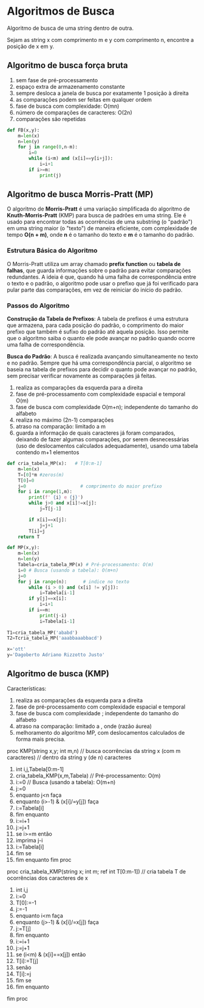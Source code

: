 # Algoritmos de Busca

Algoritmo de busca de uma string dentro de outra.

Sejam as string  x com comprimento m e y com comprimento n, encontre a posição de x em y.

## Algoritmo de busca força bruta

1. sem fase de pré-processamento
2. espaço extra de armazenamento constante    
3. sempre desloca a janela de busca por exatamente 1 posição à direita    
4. as comparações podem ser feitas em qualquer ordem    
5. fase de busca com complexidade: O(mn)
6. número de comparações de caracteres: O(2n)   
7. comparações são repetidas

```python
def FB(x,y):
    m=len(x)
    n=len(y)
    for j in range(0,n-m):
        i=0
        while (i<m) and (x[i]==y[i+j]):
            i=i+1
        if i>=m:
            print(j)
```

## Algoritmo de busca Morris-Pratt (MP)


O algoritmo de **Morris-Pratt** é uma variação simplificada do algoritmo de **Knuth-Morris-Pratt** (KMP) para busca de padrões em uma string. Ele é usado para encontrar todas as ocorrências de uma substring (o "padrão") em uma string maior (o "texto") de maneira eficiente, com complexidade de tempo **O(n + m)**, onde **n** é o tamanho do texto e **m** é o tamanho do padrão.

### Estrutura Básica do Algoritmo

O Morris-Pratt utiliza um array chamado **prefix function** ou **tabela de falhas**, que guarda informações sobre o padrão para evitar comparações redundantes. A ideia é que, quando há uma falha de correspondência entre o texto e o padrão, o algoritmo pode usar o prefixo que já foi verificado para pular parte das comparações, em vez de reiniciar do início do padrão.

### Passos do Algoritmo

**Construção da Tabela de Prefixos**: A tabela de prefixos é uma estrutura que armazena, para cada posição do padrão, o comprimento do maior prefixo que também é sufixo do padrão até aquela posição. Isso permite que o algoritmo saiba o quanto ele pode avançar no padrão quando ocorre uma falha de correspondência.
    
**Busca do Padrão**: A busca é realizada avançando simultaneamente no texto e no padrão. Sempre que há uma correspondência parcial, o algoritmo se baseia na tabela de prefixos para decidir o quanto pode avançar no padrão, sem precisar verificar novamente as comparações já feitas.


1. realiza as comparações da esquerda para a direita
2. fase de pré-processamento com complexidade espacial e temporal O(m)
3. fase de busca com complexidade O(m+n); independente do tamanho do alfabeto
4. realiza no máximo (2n-1) comparações
5. atraso na comparação: limitado a m
6. guarda a informação de quais caracteres já foram comparados, deixando de fazer algumas comparações, por serem desnecessárias (uso de deslocamentos calculados adequadamente), usando uma tabela contendo m+1 elementos
    

```python
def cria_tabela_MP(x):   # T[0:m-1]
    m=len(x)
    T=[0]*m #zeros(m)
    T[0]=0
    j=0                    # comprimento do maior prefixo
    for i in range(1,m):
        print(f' {i} e {j}')
        while j>0 and x[i]!=x[j]:
            j=T[j-1]

        if x[i]==x[j]:
            j=j+1
        T[i]=j
    return T

def MP(x,y):
    m=len(x)
    n=len(y)
    Tabela=cria_tabela_MP(x) # Pré-processamento: O(m)
    i=0 # Busca (usando a tabela): O(m+n)
    j=0
    for j in range(n):      # indice no texto
        while (i > 0) and (x[i] != y[j]):
            i=Tabela[i-1]
        if y[j]==x[i]:
            i=i+1
        if i==m:
            print(j-i)
            i=Tabela[i-1]
  
T1=cria_tabela_MP('ababd')
T2=Tcria_tabela_MP('aaabbaaabbacd')

x='ott'
y='Dagoberto Adriano Rizzotto Justo'  
```


## Algoritmo de busca (KMP)

Características:

1. realiza as comparações da esquerda para a direita
2. fase de pré-processamento com complexidade espacial e temporal
3. fase de busca com complexidade ; independente do tamanho do alfabeto
4. atraso na comparação: limitado a , onde (razão áurea)
5. melhoramento do algoritmo MP, com deslocamentos calculados de forma mais precisa.   


proc KMP(string x,y; int m,n)
// busca ocorrências da string x (com m caracteres)
// dentro da string y (de n) caracteres
1. int i,j,Tabela[0:m-1]
2. cria_tabela_KMP(x,m,Tabela) // Pré-processamento: O(m)
3. i:=0 // Busca (usando a tabela): O(m+n)
4. j:=0
5. enquanto j<n faça
6. enquanto (i>-1) & (x[i]/=y[j]) faça
7. i:=Tabela[i]
8. fim enquanto
9. i:=i+1
10. j:=j+1
11. se i>=m então
12. imprima j-i
13. i:=Tabela[i]
14. fim se
15. fim enquanto
fim proc
  

proc cria_tabela_KMP(string x; int m; ref int T[0:m-1])
// cria tabela T de ocorrências dos caracteres de x
1. int i,j
2. i:=0
3. T[0]:=-1
4. j:=-1
5. enquanto i<m faça
6. enquanto (j>-1) & (x[i]/=x[j]) faça
7. j:=T[j]
8. fim enquanto
9. i:=i+1
10. j:=j+1
11. se (i<m) & (x[i]==x[j]) então
12. T[i]:=T[j]
13. senão
14. T[i]:=j
15. fim se
16. fim enquanto  

fim proc
